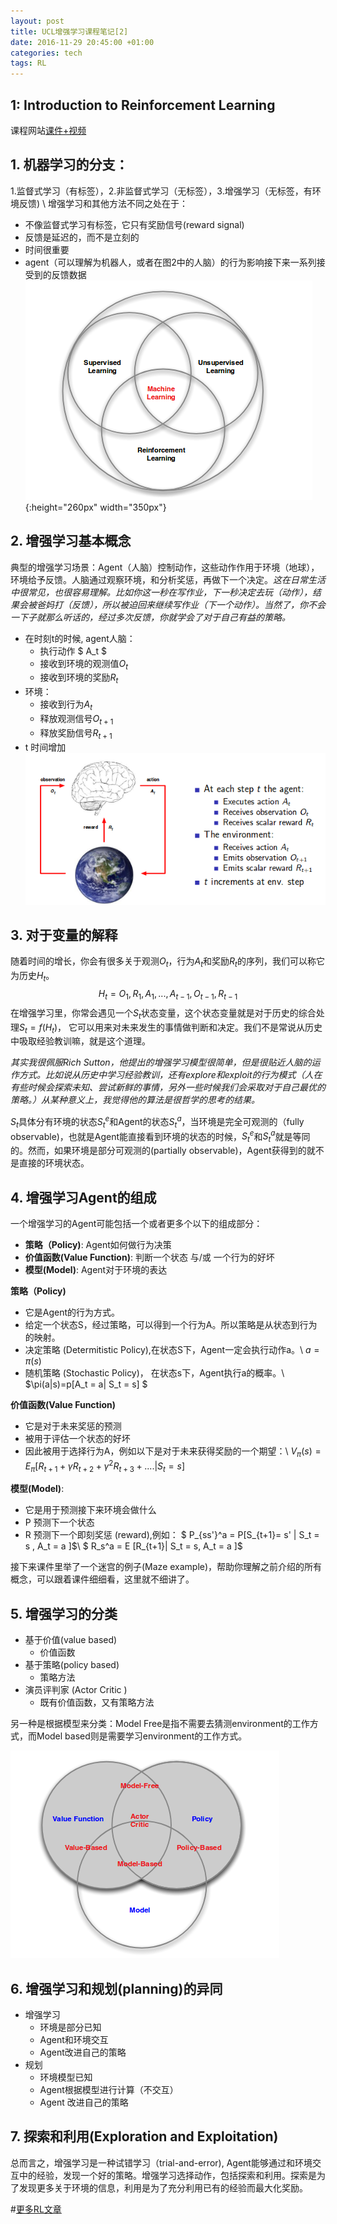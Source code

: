 ```yaml
---
layout: post
title: UCL增强学习课程笔记[2]
date: 2016-11-29 20:45:00 +01:00
categories: tech
tags: RL
---
```

## 1: Introduction to Reinforcement Learning
课程网站[课件+视频](http://www0.cs.ucl.ac.uk/staff/D.Silver/web/Teaching.html)

## 1. 机器学习的分支：
1.监督式学习（有标签），2.非监督式学习（无标签），3.增强学习（无标签，有环境反馈) \\
增强学习和其他方法不同之处在于：

* 不像监督式学习有标签，它只有奖励信号(reward signal)
* 反馈是延迟的，而不是立刻的
* 时间很重要
* agent（可以理解为机器人，或者在图2中的人脑）的行为影响接下来一系列接受到的反馈数据
![ ](/assets/images/L1-1.png  "machine learning branches" ){:height="260px" width="350px"}

## 2. 增强学习基本概念
典型的增强学习场景：Agent（人脑）控制动作，这些动作作用于环境（地球），环境给予反馈。人脑通过观察环境，和分析奖惩，再做下一个决定。*这在日常生活中很常见，也很容易理解。比如你这一秒在写作业，下一秒决定去玩（动作），结果会被爸妈打（反馈），所以被迫回来继续写作业（下一个动作）。当然了，你不会一下子就那么听话的，经过多次反馈，你就学会了对于自己有益的策略。*

* 在时刻t的时候, agent人脑：
	* 执行动作 $ A_t $
	* 接收到环境的观测值$O_t$
	* 接收到环境的奖励$R_t$
* 环境：
	* 接收到行为$A_t$
	* 释放观测信号$O_{t+1}$
	* 释放奖励信号$R_{t+1}$
* t 时间增加
![ ](/assets/images/L1-2.png  "RL basic concetps" )


## 3. 对于变量的解释
随着时间的增长，你会有很多关于观测$O_t$，行为$A_t$和奖励$R_t$的序列，我们可以称它为历史$H_t$。
$$H_t = O_1, R_1, A_1, ... , A_{t-1}, O_{t-1},R_{t-1}$$
在增强学习里，你常会遇见一个$S_t$状态变量，这个状态变量就是对于历史的综合处理$S_t = f(H_t)$， 它可以用来对未来发生的事情做判断和决定。我们不是常说从历史中吸取经验教训嘛，就是这个道理。

*其实我很佩服Rich Sutton，他提出的增强学习模型很简单，但是很贴近人脑的运作方式。比如说从历史中学习经验教训，还有explore和exploit的行为模式（人在有些时候会探索未知、尝试新鲜的事情，另外一些时候我们会采取对于自己最优的策略。）从某种意义上，我觉得他的算法是很哲学的思考的结果。*

$S_t$具体分有环境的状态$S_t^e$和Agent的状态$S_t^a$，当环境是完全可观测的（fully observable)，也就是Agent能直接看到环境的状态的时候，$S_t^e$和$S_t^a$就是等同的。然而，如果环境是部分可观测的(partially observable)，Agent获得到的就不是直接的环境状态。

## 4. 增强学习Agent的组成 
一个增强学习的Agent可能包括一个或者更多个以下的组成部分：
* **策略（Policy)**: Agent如何做行为决策
* **价值函数(Value Function)**: 判断一个状态 与/或 一个行为的好坏
* **模型(Model)**: Agent对于环境的表达

**策略（Policy)**
* 它是Agent的行为方式。
* 给定一个状态S，经过策略，可以得到一个行为A。所以策略是从状态到行为的映射。
* 决定策略 (Determitistic Policy),在状态S下，Agent一定会执行动作a。\\
$a = \pi(s)$
* 随机策略 (Stochastic Policy)， 在状态s下，Agent执行a的概率。\\
$\pi(a|s)=p[A_t = a| S_t = s] $

**价值函数(Value Function)**
* 它是对于未来奖惩的预测
* 被用于评估一个状态的好坏
* 因此被用于选择行为A，例如以下是对于未来获得奖励的一个期望：\\
$V_{\pi}(s) = E_{\pi}[ R_{t+1}+\gamma R_{t+2}+\gamma^2R_{t+3}+.... | S_t = s]$


**模型(Model)**:
* 它是用于预测接下来环境会做什么
* P 预测下一个状态
* R 预测下一个即刻奖惩 (reward),例如：
$ P_{ss'}^a = P[S_{t+1}= s' | S_t = s , A_t = a ]$\\
$ R_s^a = E [R_{t+1}| S_t = s, A_t = a ]$ 


接下来课件里举了一个迷宫的例子(Maze example)，帮助你理解之前介绍的所有概念，可以跟着课件细细看，这里就不细讲了。

## 5. 增强学习的分类
* 基于价值(value based)
	* 价值函数
* 基于策略(policy based)
	* 策略方法
* 演员评判家 (Actor Critic )
	* 既有价值函数，又有策略方法
	
另一种是根据模型来分类：Model Free是指不需要去猜测environment的工作方式，而Model based则是需要学习environment的工作方式。
	
![ ](/assets/images/L1-3.png  "RL categorizing")

## 6. 增强学习和规划(planning)的异同
* 增强学习
	* 环境是部分已知
	* Agent和环境交互
	* Agent改进自己的策略
* 规划
	* 环境模型已知
	* Agent根据模型进行计算（不交互）
	* Agent 改进自己的策略
	
## 7. 探索和利用(Exploration and Exploitation)
总而言之，增强学习是一种试错学习（trial-and-error), Agent能够通过和环境交互中的经验，发现一个好的策略。增强学习选择动作，包括探索和利用。探索是为了发现更多关于环境的信息，利用是为了充分利用已有的经验而最大化奖励。

#[更多RL文章](http://localhost:4000/2017/11/RL_notes/) 
